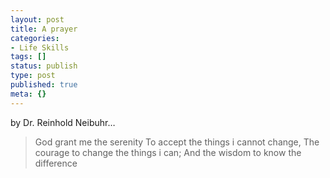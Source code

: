 ```yaml
---
layout: post
title: A prayer
categories:
- Life Skills
tags: []
status: publish
type: post
published: true
meta: {}
---
```

by Dr. Reinhold Neibuhr…
<blockquote>God grant me the serenity
To accept the things i cannot change,
The courage to change the things i can;
And the wisdom to know the difference</blockquote>
